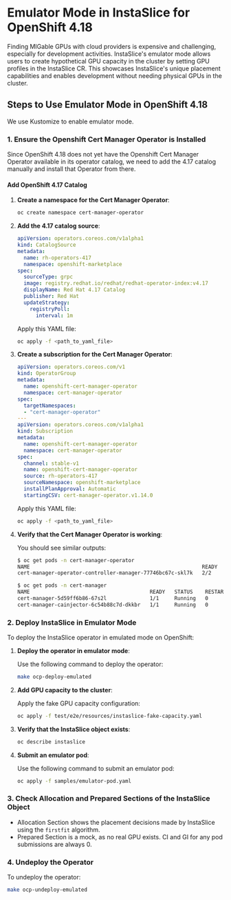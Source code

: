 # Emulator Mode in InstaSlice for OpenShift 4.18

Finding MIGable GPUs with cloud providers is expensive and challenging, especially for development activities. InstaSlice's emulator mode allows users to create hypothetical GPU capacity in the cluster by setting GPU profiles in the InstaSlice CR. This showcases InstaSlice's unique placement capabilities and enables development without needing physical GPUs in the cluster.

## Steps to Use Emulator Mode in OpenShift 4.18

We use Kustomize to enable emulator mode.

### 1. Ensure the Openshift Cert Manager Operator is Installed

Since OpenShift 4.18 does not yet have the Openshift Cert Manager Operator available in its operator catalog, we need to add the 4.17 catalog manually and install that Operator from there.

#### Add OpenShift 4.17 Catalog

1. **Create a namespace for the Cert Manager Operator**:

   ```bash
   oc create namespace cert-manager-operator
   ```

2. **Add the 4.17 catalog source**:

   ```yaml
   apiVersion: operators.coreos.com/v1alpha1
   kind: CatalogSource
   metadata:
     name: rh-operators-417
     namespace: openshift-marketplace
   spec:
     sourceType: grpc
     image: registry.redhat.io/redhat/redhat-operator-index:v4.17
     displayName: Red Hat 4.17 Catalog
     publisher: Red Hat
     updateStrategy:
       registryPoll:
         interval: 1m
   ```

   Apply this YAML file:

   ```bash
   oc apply -f <path_to_yaml_file>
   ```

3. **Create a subscription for the Cert Manager Operator**:

   ```yaml
   apiVersion: operators.coreos.com/v1
   kind: OperatorGroup
   metadata:
     name: openshift-cert-manager-operator
     namespace: cert-manager-operator
   spec:
     targetNamespaces:
     - "cert-manager-operator"
   ---
   apiVersion: operators.coreos.com/v1alpha1
   kind: Subscription
   metadata:
     name: openshift-cert-manager-operator
     namespace: cert-manager-operator
   spec:
     channel: stable-v1
     name: openshift-cert-manager-operator
     source: rh-operators-417
     sourceNamespace: openshift-marketplace
     installPlanApproval: Automatic
     startingCSV: cert-manager-operator.v1.14.0
   ```

   Apply this YAML file:

   ```bash
   oc apply -f <path_to_yaml_file>
   ```

4. **Verify that the Cert Manager Operator is working**:

   You should see similar outputs:

   ```bash
   $ oc get pods -n cert-manager-operator
   NAME                                                        READY   STATUS    RESTARTS   AGE
   cert-manager-operator-controller-manager-77746bc67c-skl7k   2/2     Running   0          63m
   ```

   ```bash
   $ oc get pods -n cert-manager
   NAME                                       READY   STATUS    RESTARTS   AGE
   cert-manager-5d59ff6b86-67s2l              1/1     Running   0          62m
   cert-manager-cainjector-6c54b88c7d-dkkbr   1/1     Running   0          63m
   ```

### 2. Deploy InstaSlice in Emulator Mode

To deploy the InstaSlice operator in emulated mode on OpenShift:

1. **Deploy the operator in emulator mode**:

   Use the following command to deploy the operator:

   ```bash
   make ocp-deploy-emulated
   ```

2. **Add GPU capacity to the cluster**:

   Apply the fake GPU capacity configuration:

   ```bash
   oc apply -f test/e2e/resources/instaslice-fake-capacity.yaml
   ```

3. **Verify that the InstaSlice object exists**:

   ```bash
   oc describe instaslice
   ```

4. **Submit an emulator pod**:

   Use the following command to submit an emulator pod:

   ```bash
   oc apply -f samples/emulator-pod.yaml
   ```

### 3. Check Allocation and Prepared Sections of the InstaSlice Object

- Allocation Section shows the placement decisions made by InstaSlice using the `firstfit` algorithm.
- Prepared Section is a mock, as no real GPU exists. CI and GI for any pod submissions are always 0.

### 4. Undeploy the Operator

To undeploy the operator:

```bash
make ocp-undeploy-emulated
```


